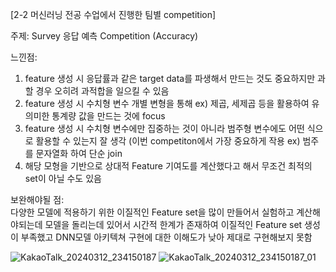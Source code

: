 [2-2 머신러닝 전공 수업에서 진행한 팀별 competition]

주제: Survey 응답 예측 Competition (Accuracy)

느낀점:
1. feature 생성 시 응답률과 같은 target data를 파생해서 만드는 것도 중요하지만 과할 경우 오히려 과적합을 일으킬 수 있음
2. feature 생성 시 수치형 변수 개별 변형을 통해 ex) 제곱, 세제곱 등을 활용하여 유의미한 통계량 값을 만드는 것에 focus
3. feature 생성 시 수치형 변수에만 집중하는 것이 아니라 범주형 변수에도 어떤 식으로 활용할 수 있는지 잘 생각 (이번 competiton에서 가장 중요하게 작용 ex) 범주를 문자열화 하여 단순 join
4. 해당 모형을 기반으로 상대적 Feature 기여도를 계산했다고 해서 무조건 최적의 set이 아닐 수도 있음

보완해야될 점: <br/>
 다양한 모델에 적용하기 위한 이질적인 Feature set을 많이 만들어서 실험하고 계산해야되는데 모델을 돌리는데 있어서 시간적 한계가 존재하여 이질적인 Feature set 생성이 부족했고 DNN모델 아키텍쳐 구현에 대한 이해도가 낮아 제대로 구현해보지 못함


![KakaoTalk_20240312_234150187](https://github.com/sangwook01/Competition/assets/133327420/02207539-3817-4e51-bb01-dcef8ecb7b9e)
![KakaoTalk_20240312_234150187_01](https://github.com/sangwook01/Competition/assets/133327420/f6c67626-bcd2-43be-97e9-2e801dad6718)
